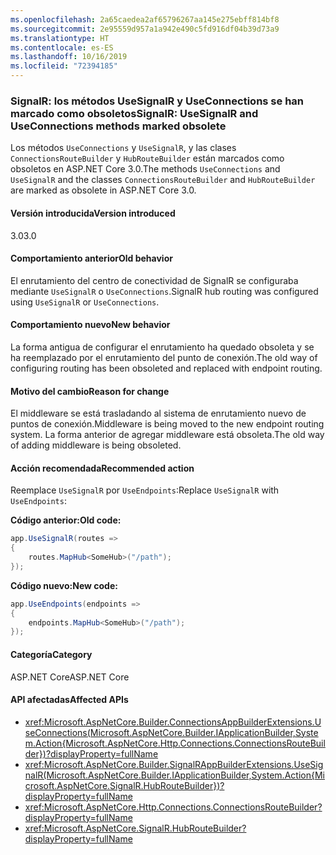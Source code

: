 ```yaml
---
ms.openlocfilehash: 2a65caedea2af65796267aa145e275ebff814bf8
ms.sourcegitcommit: 2e95559d957a1a942e490c5fd916df04b39d73a9
ms.translationtype: HT
ms.contentlocale: es-ES
ms.lasthandoff: 10/16/2019
ms.locfileid: "72394185"
---
```

### <a name="signalr-usesignalr-and-useconnections-methods-marked-obsolete"></a><span data-ttu-id="51dfa-101">SignalR: los métodos UseSignalR y UseConnections se han marcado como obsoletos</span><span class="sxs-lookup"><span data-stu-id="51dfa-101">SignalR: UseSignalR and UseConnections methods marked obsolete</span></span>

<span data-ttu-id="51dfa-102">Los métodos `UseConnections` y `UseSignalR`, y las clases `ConnectionsRouteBuilder` y `HubRouteBuilder` están marcados como obsoletos en ASP.NET Core 3.0.</span><span class="sxs-lookup"><span data-stu-id="51dfa-102">The methods `UseConnections` and `UseSignalR` and the classes `ConnectionsRouteBuilder` and `HubRouteBuilder` are marked as obsolete in ASP.NET Core 3.0.</span></span>

#### <a name="version-introduced"></a><span data-ttu-id="51dfa-103">Versión introducida</span><span class="sxs-lookup"><span data-stu-id="51dfa-103">Version introduced</span></span>

<span data-ttu-id="51dfa-104">3.0</span><span class="sxs-lookup"><span data-stu-id="51dfa-104">3.0</span></span>

#### <a name="old-behavior"></a><span data-ttu-id="51dfa-105">Comportamiento anterior</span><span class="sxs-lookup"><span data-stu-id="51dfa-105">Old behavior</span></span>

<span data-ttu-id="51dfa-106">El enrutamiento del centro de conectividad de SignalR se configuraba mediante `UseSignalR` o `UseConnections`.</span><span class="sxs-lookup"><span data-stu-id="51dfa-106">SignalR hub routing was configured using `UseSignalR` or `UseConnections`.</span></span>

#### <a name="new-behavior"></a><span data-ttu-id="51dfa-107">Comportamiento nuevo</span><span class="sxs-lookup"><span data-stu-id="51dfa-107">New behavior</span></span>

<span data-ttu-id="51dfa-108">La forma antigua de configurar el enrutamiento ha quedado obsoleta y se ha reemplazado por el enrutamiento del punto de conexión.</span><span class="sxs-lookup"><span data-stu-id="51dfa-108">The old way of configuring routing has been obsoleted and replaced with endpoint routing.</span></span>

#### <a name="reason-for-change"></a><span data-ttu-id="51dfa-109">Motivo del cambio</span><span class="sxs-lookup"><span data-stu-id="51dfa-109">Reason for change</span></span>

<span data-ttu-id="51dfa-110">El middleware se está trasladando al sistema de enrutamiento nuevo de puntos de conexión.</span><span class="sxs-lookup"><span data-stu-id="51dfa-110">Middleware is being moved to the new endpoint routing system.</span></span> <span data-ttu-id="51dfa-111">La forma anterior de agregar middleware está obsoleta.</span><span class="sxs-lookup"><span data-stu-id="51dfa-111">The old way of adding middleware is being obsoleted.</span></span>

#### <a name="recommended-action"></a><span data-ttu-id="51dfa-112">Acción recomendada</span><span class="sxs-lookup"><span data-stu-id="51dfa-112">Recommended action</span></span>

<span data-ttu-id="51dfa-113">Reemplace `UseSignalR` por `UseEndpoints`:</span><span class="sxs-lookup"><span data-stu-id="51dfa-113">Replace `UseSignalR` with `UseEndpoints`:</span></span>

<span data-ttu-id="51dfa-114">**Código anterior:**</span><span class="sxs-lookup"><span data-stu-id="51dfa-114">**Old code:**</span></span>

```csharp
app.UseSignalR(routes =>
{
    routes.MapHub<SomeHub>("/path");
});
```

<span data-ttu-id="51dfa-115">**Código nuevo:**</span><span class="sxs-lookup"><span data-stu-id="51dfa-115">**New code:**</span></span>

```csharp
app.UseEndpoints(endpoints =>
{
    endpoints.MapHub<SomeHub>("/path");
});
```

#### <a name="category"></a><span data-ttu-id="51dfa-116">Categoría</span><span class="sxs-lookup"><span data-stu-id="51dfa-116">Category</span></span>

<span data-ttu-id="51dfa-117">ASP.NET Core</span><span class="sxs-lookup"><span data-stu-id="51dfa-117">ASP.NET Core</span></span>

#### <a name="affected-apis"></a><span data-ttu-id="51dfa-118">API afectadas</span><span class="sxs-lookup"><span data-stu-id="51dfa-118">Affected APIs</span></span>

- <xref:Microsoft.AspNetCore.Builder.ConnectionsAppBuilderExtensions.UseConnections(Microsoft.AspNetCore.Builder.IApplicationBuilder,System.Action{Microsoft.AspNetCore.Http.Connections.ConnectionsRouteBuilder})?displayProperty=fullName>
- <xref:Microsoft.AspNetCore.Builder.SignalRAppBuilderExtensions.UseSignalR(Microsoft.AspNetCore.Builder.IApplicationBuilder,System.Action{Microsoft.AspNetCore.SignalR.HubRouteBuilder})?displayProperty=fullName>
- <xref:Microsoft.AspNetCore.Http.Connections.ConnectionsRouteBuilder?displayProperty=fullName>
- <xref:Microsoft.AspNetCore.SignalR.HubRouteBuilder?displayProperty=fullName>

<!-- 

#### Affected APIs

- `M:Microsoft.AspNetCore.Builder.ConnectionsAppBuilderExtensions.UseConnections(Microsoft.AspNetCore.Builder.IApplicationBuilder,System.Action{Microsoft.AspNetCore.Http.Connections.ConnectionsRouteBuilder})`
- `M:Microsoft.AspNetCore.Builder.SignalRAppBuilderExtensions.UseSignalR(Microsoft.AspNetCore.Builder.IApplicationBuilder,System.Action{Microsoft.AspNetCore.SignalR.HubRouteBuilder})`
- `T:Microsoft.AspNetCore.Http.Connections.ConnectionsRouteBuilder`
- `T:Microsoft.AspNetCore.SignalR.HubRouteBuilder`

-->
